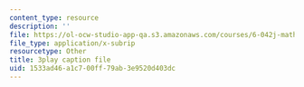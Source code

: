 ```yaml
---
content_type: resource
description: ''
file: https://ol-ocw-studio-app-qa.s3.amazonaws.com/courses/6-042j-mathematics-for-computer-science-spring-2015/1533ad46a1c700ff79ab3e9520d403dc_vzpFQ3uNyPo.srt
file_type: application/x-subrip
resourcetype: Other
title: 3play caption file
uid: 1533ad46-a1c7-00ff-79ab-3e9520d403dc
---
```

